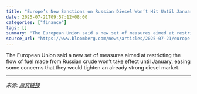 ```yaml
---
title: "Europe’s New Sanctions on Russian Diesel Won’t Hit Until January"
date: 2025-07-21T09:57:12+08:00
categories: ["finance"]
tags: []
summary: "The European Union said a new set of measures aimed at restricting the flow of fuel made from Russian crude won’t take effect until January, easing some concerns that they would tighten an already str"
source_url: "https://www.bloomberg.com/news/articles/2025-07-21/europe-s-new-sanctions-on-russian-diesel-won-t-hit-until-january"
---
```


The European Union said a new set of measures aimed at restricting the flow of fuel made from Russian crude won’t take effect until January, easing some concerns that they would tighten an already strong diesel market.

---

*来源: [原文链接](https://www.bloomberg.com/news/articles/2025-07-21/europe-s-new-sanctions-on-russian-diesel-won-t-hit-until-january)*
